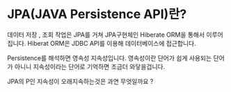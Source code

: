 # JPA(JAVA Persistence API)란?
데이터 저장 , 조회 작업은 JPA를 거쳐 JPA구현체인 Hiberate ORM을 통해서 이루어집니다. Hiberat ORM은 JDBC API를 이용해 데이터베이스에 접근합니다.

Persistence를 해석하면 영속성 지속성입니다. 영속성이란 단어가 쉽게 사용되는 단어가 아니니 지속성이라는 단어로 기억하면 조금더 와닿을겁니다.

JPA의 P인 지속성이 오래지속하는것은 과연 무엇일까요 ?
